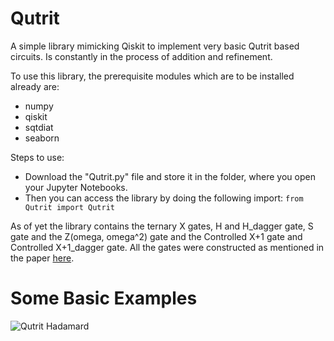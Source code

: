 # Qutrit
A simple library mimicking Qiskit to implement very basic Qutrit based circuits. Is constantly in the process of addition and refinement.

To use this library, the prerequisite modules which are to be installed already are:
- numpy
- qiskit
- sqtdiat
- seaborn

Steps to use:
- Download the "Qutrit.py" file and store it in the folder, where you open your Jupyter Notebooks.
- Then you can access the library by doing the following import:
  ```from Qutrit import Qutrit```

As of yet the library contains the ternary X gates, H and H_dagger gate, S gate and the Z(omega, omega^2) gate and the Controlled X+1 gate and Controlled X+1_dagger gate.
All the gates were constructed as mentioned in the paper [here](https://arxiv.org/pdf/2204.00552.pdf).

# Some Basic Examples
![Qutrit Hadamard](./Example_imgs/Hadamard_qutrit.png)

